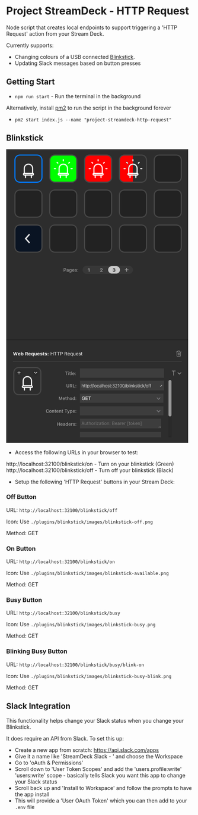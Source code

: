 # Project StreamDeck - HTTP Request

Node script that creates local endpoints to support triggering
a 'HTTP Request' action from your Stream Deck.

Currently supports:
- Changing colours of a USB connected [Blinkstick](https://www.blinkstick.com/).
- Updating Slack messages based on button presses

## Getting Start

- `npm run start` - Run the terminal in the background

Alternatively, install [pm2](https://www.npmjs.com/package/pm2) to run the script in the background forever

- `pm2 start index.js --name "project-streamdeck-http-request"`


## Blinkstick

![Blinkstick on Stream Deck](./plugins/blinkstick/screenshot.png)

- Access the following URLs in your browser to test:

http://localhost:32100/blinkstick/on - Turn on your blinkstick (Green)
http://localhost:32100/blinkstick/off - Turn off your blinkstick (Black)

- Setup the following 'HTTP Request' buttons in your Stream Deck:

### Off Button

URL: `http://localhost:32100/blinkstick/off`

Icon: Use `./plugins/blinkstick/images/blinkstick-off.png`

Method: GET


### On Button

URL: `http://localhost:32100/blinkstick/on`

Icon: Use `./plugins/blinkstick/images/blinkstick-available.png`

Method: GET


### Busy Button

URL: `http://localhost:32100/blinkstick/busy`

Icon: Use `./plugins/blinkstick/images/blinkstick-busy.png`

Method: GET


### Blinking Busy Button

URL: `http://localhost:32100/blinkstick/busy/blink-on`

Icon: Use `./plugins/blinkstick/images/blinkstick-busy-blink.png`

Method: GET


## Slack Integration

This functionality helps change your Slack status when you change your Blinkstick.

It does require an API from Slack. To set this up:

- Create a new app from scratch: https://api.slack.com/apps
- Give it a name like 'StreamDeck Slack - <slack-workspace-name>' and choose the Workspace
- Go to 'oAuth & Permissions'
- Scroll down to 'User Token Scopes' and add the 'users.profile:write' 'users:write' scope - basically tells Slack you want this app to change your Slack status
- Scroll back up and 'Install to Workspace' and follow the prompts to have the app install
- This will provide a 'User OAuth Token' which you can then add to your `.env` file


